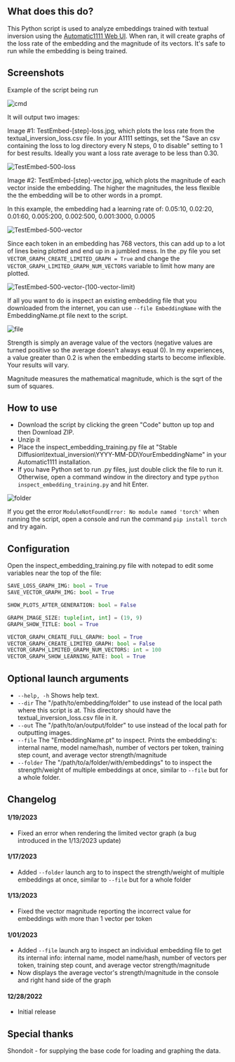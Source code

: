 ## What does this do?
This Python script is used to analyze embeddings trained with textual inversion using the [Automatic1111 Web UI](https://github.com/AUTOMATIC1111/stable-diffusion-webui). When ran, it will create graphs of the loss rate of the embedding and the magnitude of its vectors. It's safe to run while the embedding is being trained.

## Screenshots
Example of the script being run

![cmd](https://i.imgur.com/8SCCnsX.jpg)

It will output two images:

Image #1: TestEmbed-[step]-loss.jpg, which plots the loss rate from the textual_inversion_loss.csv file. In your A1111 settings, set the "Save an csv containing the loss to log directory every N steps, 0 to disable" setting to 1 for best results. Ideally you want a loss rate average to be less than 0.30.

![TestEmbed-500-loss](https://i.imgur.com/i2BvuM0.jpg)

Image #2: TestEmbed-[step]-vector.jpg, which plots the magnitude of each vector inside the embedding. The higher the magnitudes, the less flexible the the embedding will be to other words in a prompt.

In this example, the embedding had a learning rate of: 0.05:10, 0.02:20, 0.01:60, 0.005:200, 0.002:500, 0.001:3000, 0.0005

![TestEmbed-500-vector](https://i.imgur.com/A5AbHpQ.jpg)

Since each token in an embedding has 768 vectors, this can add up to a lot of lines being plotted and end up in a jumbled mess. In the .py file you set `VECTOR_GRAPH_CREATE_LIMITED_GRAPH = True` and change the `VECTOR_GRAPH_LIMITED_GRAPH_NUM_VECTORS` variable to limit how many are plotted.

![TestEmbed-500-vector-(100-vector-limit)](https://i.imgur.com/F3ZWiHD.jpg)

If all you want to do is inspect an existing embedding file that you downloaded from the internet, you can use `--file EmbeddingName` with the EmbeddingName.pt file next to the script.

![file](https://i.imgur.com/S4SHU0z.jpg)

Strength is simply an average value of the vectors (negative values are turned positive so the average doesn't always equal 0). In my experiences, a value greater than 0.2 is when the embedding starts to become inflexible. Your results will vary.

Magnitude measures the mathematical magnitude, which is the sqrt of the sum of squares.

## How to use
* Download the script by clicking the green "Code" button up top and then Download ZIP.
* Unzip it
* Place the inspect_embedding_training.py file at "Stable Diffusion\textual_inversion\YYYY-MM-DD\YourEmbeddingName" in your Automatic1111 installation.
* If you have Python set to run .py files, just double click the file to run it. Otherwise, open a command window in the directory and type `python inspect_embedding_training.py` and hit Enter.

![folder](https://i.imgur.com/tiM89rS.jpg)

If you get the error `ModuleNotFoundError: No module named 'torch'` when running the script, open a console and run the command `pip install torch` and try again.

## Configuration
Open the inspect_embedding_training.py file with notepad to edit some variables near the top of the file:
```python
SAVE_LOSS_GRAPH_IMG: bool = True
SAVE_VECTOR_GRAPH_IMG: bool = True

SHOW_PLOTS_AFTER_GENERATION: bool = False

GRAPH_IMAGE_SIZE: tuple[int, int] = (19, 9)
GRAPH_SHOW_TITLE: bool = True

VECTOR_GRAPH_CREATE_FULL_GRAPH: bool = True
VECTOR_GRAPH_CREATE_LIMITED_GRAPH: bool = False
VECTOR_GRAPH_LIMITED_GRAPH_NUM_VECTORS: int = 100
VECTOR_GRAPH_SHOW_LEARNING_RATE: bool = True
```

## Optional launch arguments
* `--help, -h` Shows help text.
* `--dir` The "/path/to/embedding/folder" to use instead of the local path where this script is at. This directory should have the textual_inversion_loss.csv file in it.
* `--out` The "/path/to/an/output/folder" to use instead of the local path for outputting images.
* `--file` The "EmbeddingName.pt" to inspect. Prints the embedding's: internal name, model name/hash, number of vectors per token, training step count, and average vector strength/magnitude
* `--folder` The "/path/to/a/folder/with/embeddings" to to inspect the strength/weight of multiple embeddings at once, similar to `--file` but for a whole folder.

## Changelog
#### 1/19/2023
* Fixed an error when rendering the limited vector graph (a bug introduced in the 1/13/2023 update)
#### 1/17/2023
* Added `--folder` launch arg to to inspect the strength/weight of multiple embeddings at once, similar to `--file` but for a whole folder
#### 1/13/2023
* Fixed the vector magnitude reporting the incorrect value for embeddings with more than 1 vector per token
#### 1/01/2023
* Added `--file` launch arg to inspect an individual embedding file to get its internal info: internal name, model name/hash, number of vectors per token, training step count, and average vector strength/magnitude
* Now displays the average vector's strength/magnitude in the console and right hand side of the graph
#### 12/28/2022
* Initial release

## Special thanks
Shondoit - for supplying the base code for loading and graphing the data.
